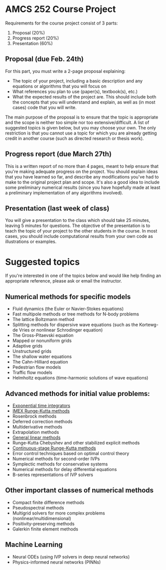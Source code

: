 # AMCS 252 Course Project

Requirements for the course project consist of 3 parts:

1. Proposal (20%)
2. Progress report (20%)
3. Presentation (60%)

## Proposal (due Feb. 24th)
For this part, you must write a 2-page proposal explaining:
  - The topic of your project, including a basic description and any equations or algorithms that you will focus on
  - What references you plan to use (paper(s), textbook(s), etc.)
  - What the expected results of the project are.  This should include both the concepts that you will understand and explain, as well as (in most cases) code that you will write.

The main purpose of the proposal is to ensure that the topic is appropriate and the scope is neither too simple nor too extensive/difficult.  A list of suggested
topics is given below, but you may choose your own.  The only restriction is that you cannot use a topic for which you are already getting credit
in another course (such as directed research or thesis work).

## Progress report (due March 27th)
This is a written report of no more than 4 pages, meant to help ensure that you're making adequate progress on the project.
You should explain ideas that you have learned so far, and describe any modifications you've had to make to the original project plan and scope.
It's also a good idea to include some preliminary numerical results (since you have hopefully made at least a preliminary implementation
of any algorithms involved).

## Presentation (last week of class)
You will give a presentation to the class which should take 25 minutes, leaving 5 minutes for questions.  The objective of the presentation is to teach
the topic of your project to the other students in the course.  In most cases, you should include computational results from your own code as illustrations
or examples.


# Suggested topics

If you're interested in one of the topics below and would like help finding an appropriate reference,
please ask or email the instructor.

## Numerical methods for specific models
  - Fluid dynamics (the Euler or Navier-Stokes equations)
  - Fast multipole methods or tree methods for N-body problems 
  - The lattice Boltzmann method 
  - Splitting methods for dispersive wave equations (such as the Kortewg-de Vries or nonlinear Schrodinger equation) 
  - The Gross-Pitaevski equation 
  - Mapped or nonuniform grids
  - Adaptive grids 
  - Unstructured grids 
  - The shallow water equations
  - The Cahn-Hilliard equation 
  - Pedestrian flow models 
  - Traffic flow models
  - Helmholtz equations (time-harmonic solutions of wave equations) 
   
## Advanced methods for initial value problems:
  - [Exponential time integrators](https://www.cambridge.org/core/journals/acta-numerica/article/exponential-integrators/8ED12FD70C2491C4F3FB7A0ACF922FCD)
  - [IMEX Runge-Kutta methods](https://www.sciencedirect.com/science/article/pii/S0168927497000561)
  - Rosenbrock methods
  - Deferred correction methods
  - Multiderivative methods
  - Extrapolation methods
  - [General linear methods](https://www.cambridge.org/core/journals/acta-numerica/article/general-linear-methods/68B6D07A0CBC9AC5DE06ED4048A22A3F)
  - Runge-Kutta Chebyshev and other stabilized explicit methods
  - [Continuous-stage Runge-Kutta methods](https://www.mdpi.com/2075-1680/11/5/192)
  - Error control techniques based on optimal control theory
  - Numerical methods for second-order IVPs
  - Symplectic methods for conservative systems
  - Numerical methods for delay differential equations
  - B-series representations of IVP solvers

## Other important classes of numerical methods
  - Compact finite difference methods 
  - Pseudospectral methods
  - Multigrid solvers for more complex problems (nonlinear/multidimensional) 
  - Positivity-preserving methods
  - Galerkin finite element methods

## Machine Learning
  - Neural ODEs (using IVP solvers in deep neural networks)
  - Physics-informed neural networks (PINNs)
